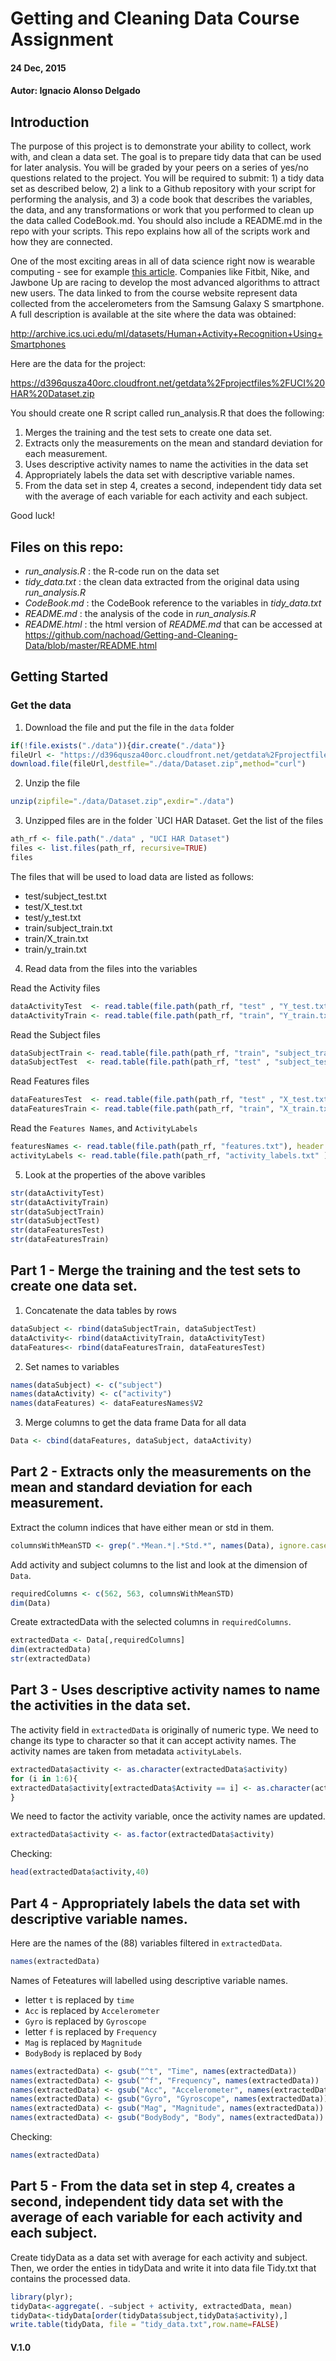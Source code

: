 # Getting and Cleaning Data Course Assignment
#### 24 Dec, 2015
#### Autor: Ignacio Alonso Delgado

## Introduction
  
  The purpose of this project is to demonstrate your ability to collect, work with, and clean a data set. The goal is to prepare tidy data that can be used for later analysis. You will be graded by your peers on a series of yes/no questions related to the project. You will be required to submit: 1) a tidy data set as described below, 2) a link to a Github repository with your script for performing the analysis, and 3) a code book that describes the variables, the data, and any transformations or work that you performed to clean up the data called CodeBook.md. You should also include a README.md in the repo with your scripts. This repo explains how all of the scripts work and how they are connected. 
  
  One of the most exciting areas in all of data science right now is wearable computing - see for example [this article](http://www.insideactivitytracking.com/data-science-activity-tracking-and-the-battle-for-the-worlds-top-sports-brand/). Companies like Fitbit, Nike, and Jawbone Up are racing to develop the most advanced algorithms to attract new users. The data linked to from the course website represent data collected from the accelerometers from the Samsung Galaxy S smartphone. A full description is available at the site where the data was obtained: 
  

http://archive.ics.uci.edu/ml/datasets/Human+Activity+Recognition+Using+Smartphones

Here are the data for the project: 

https://d396qusza40orc.cloudfront.net/getdata%2Fprojectfiles%2FUCI%20HAR%20Dataset.zip

You should create one R script called run_analysis.R that does the following:

1. Merges the training and the test sets to create one data set.
2. Extracts only the measurements on the mean and standard deviation for each measurement. 
3. Uses descriptive activity names to name the activities in the data set
4. Appropriately labels the data set with descriptive variable names. 
5. From the data set in step 4, creates a second, independent tidy data set with the average of each variable for each activity and each subject.

Good luck!

## Files on this repo:
  
- *run_analysis.R* : the R-code run on the data set
- *tidy_data.txt* : the clean data extracted from the original data using *run_analysis.R*
- *CodeBook.md* : the CodeBook reference to the variables in *tidy_data.txt*
- *README.md* : the analysis of the code in *run_analysis.R*
- *README.html* : the html version of *README.md* that can be accessed at https://github.com/nachoad/Getting-and-Cleaning-Data/blob/master/README.html
  
## Getting Started
  
### Get the data
1. Download the file and put the file in the `data` folder
```r
if(!file.exists("./data")){dir.create("./data")}
fileUrl <- "https://d396qusza40orc.cloudfront.net/getdata%2Fprojectfiles%2FUCI%20HAR%20Dataset.zip"
download.file(fileUrl,destfile="./data/Dataset.zip",method="curl")
```

2. Unzip the file
```r
unzip(zipfile="./data/Dataset.zip",exdir="./data")
```

3. Unzipped files are in the folder `UCI HAR Dataset. Get the list of the files
```r
ath_rf <- file.path("./data" , "UCI HAR Dataset")
files <- list.files(path_rf, recursive=TRUE)
files
```

The files that will be used to load data are listed as follows:

- test/subject_test.txt
- test/X_test.txt
- test/y_test.txt
- train/subject_train.txt
- train/X_train.txt
- train/y_train.txt

4. Read data from the files into the variables

Read the Activity files
```r
dataActivityTest  <- read.table(file.path(path_rf, "test" , "Y_test.txt" ), header = FALSE)
dataActivityTrain <- read.table(file.path(path_rf, "train", "Y_train.txt"), header = FALSE)
```

Read the Subject files
```r
dataSubjectTrain <- read.table(file.path(path_rf, "train", "subject_train.txt"), header = FALSE)
dataSubjectTest  <- read.table(file.path(path_rf, "test" , "subject_test.txt"), header = FALSE)
```

Read Features files
```r
dataFeaturesTest  <- read.table(file.path(path_rf, "test" , "X_test.txt" ), header = FALSE)
dataFeaturesTrain <- read.table(file.path(path_rf, "train", "X_train.txt"), header = FALSE)
```

Read the `Features Names`, and `ActivityLabels`
```r
featuresNames <- read.table(file.path(path_rf, "features.txt"), header = FALSE)
activityLabels <- read.table(file.path(path_rf, "activity_labels.txt" ), header = FALSE)
```

5. Look at the properties of the above varibles
```r
str(dataActivityTest)
str(dataActivityTrain)
str(dataSubjectTrain)
str(dataSubjectTest)
str(dataFeaturesTest)
str(dataFeaturesTrain)
```

## Part 1 - Merge the training and the test sets to create one data set.

1. Concatenate the data tables by rows
```r
dataSubject <- rbind(dataSubjectTrain, dataSubjectTest)
dataActivity<- rbind(dataActivityTrain, dataActivityTest)
dataFeatures<- rbind(dataFeaturesTrain, dataFeaturesTest)
```

2. Set names to variables
```r
names(dataSubject) <- c("subject")
names(dataActivity) <- c("activity")
names(dataFeatures) <- dataFeaturesNames$V2
```

3. Merge columns to get the data frame Data for all data
```r
Data <- cbind(dataFeatures, dataSubject, dataActivity)
```

## Part 2 - Extracts only the measurements on the mean and standard deviation for each measurement.

Extract the column indices that have either mean or std in them.
```r
columnsWithMeanSTD <- grep(".*Mean.*|.*Std.*", names(Data), ignore.case=TRUE)
```
Add activity and subject columns to the list and look at the dimension of `Data`.
```r
requiredColumns <- c(562, 563, columnsWithMeanSTD)
dim(Data)
```
Create extractedData with the selected columns in `requiredColumns`. 
```r
extractedData <- Data[,requiredColumns]
dim(extractedData)
str(extractedData)
```

## Part 3 - Uses descriptive activity names to name the activities in the data set.
The activity field in `extractedData` is originally of numeric type. We need to change its type to character so that it can accept activity names. The activity names are taken from metadata `activityLabels`.
```r
extractedData$activity <- as.character(extractedData$activity)
for (i in 1:6){
extractedData$activity[extractedData$Activity == i] <- as.character(activityLabels[i,2])
}
```

We need to factor the activity variable, once the activity names are updated.
```r
extractedData$activity <- as.factor(extractedData$activity)
```
Checking:
```r
head(extractedData$activity,40)
```

## Part 4 - Appropriately labels the data set with descriptive variable names.
Here are the names of the (88) variables filtered in `extractedData`.
```r
names(extractedData)
```

Names of Feteatures will labelled using descriptive variable names.

- letter `t` is replaced by `time`
- `Acc` is replaced by `Accelerometer`
- `Gyro` is replaced by `Gyroscope`
- letter `f` is replaced by `Frequency`
- `Mag` is replaced by `Magnitude`
- `BodyBody` is replaced by `Body`

```r
names(extractedData) <- gsub("^t", "Time", names(extractedData))
names(extractedData) <- gsub("^f", "Frequency", names(extractedData))
names(extractedData) <- gsub("Acc", "Accelerometer", names(extractedData))
names(extractedData) <- gsub("Gyro", "Gyroscope", names(extractedData))
names(extractedData) <- gsub("Mag", "Magnitude", names(extractedData))
names(extractedData) <- gsub("BodyBody", "Body", names(extractedData))
```

Checking:
```r
names(extractedData)
```

## Part 5 - From the data set in step 4, creates a second, independent tidy data set with the average of each variable for each activity and each subject.
Create tidyData as a data set with average for each activity and subject. Then, we order the enties in tidyData and write it into data file Tidy.txt that contains the processed data.
```r
library(plyr);
tidyData<-aggregate(. ~subject + activity, extractedData, mean)
tidyData<-tidyData[order(tidyData$subject,tidyData$activity),]
write.table(tidyData, file = "tidy_data.txt",row.name=FALSE)
```

#### V.1.0
